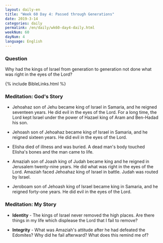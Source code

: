 ```yaml
---
layout: daily-en
title: "Week 60 Day 4: Passed through Generations"
date: 2019-3-14 
categories: daily
permalink: /en/daily/wk60-day4-daily.html
weekNum: 60
dayNum: 4
language: English
---
```


### Question     
Why had the kings of Israel from generation to generation not done what was right in the eyes of the Lord?

{% include BibleLinks.html %} 

### Meditation: God's Story   
+ Jehoahaz son of Jehu became king of Israel in Samaria, and he reigned seventeen years. He did evil in the eyes of the Lord. For a long time, the Lord kept Israel under the power of Hazael king of Aram and Ben-Hadad his son. 

+ Jehoash son of Jehoahaz became king of Israel in Samaria, and he reigned sixteen years. He did evil in the eyes of the Lord. 

+ Elisha died of illness and was buried. A dead man's body touched Elisha's bones and the man came to life. 

+ Amaziah son of Joash king of Judah became king and he reigned in Jerusalem twenty-nine years. He did what was right in the eyes of the Lord. Amaziah faced Jehoahaz king of Israel in battle. Judah was routed by Israel. 

+ Jeroboam son of Jehoash king of Israel became king in Samaria, and he reigned forty-one years. He did evil in the eyes of the Lord. 

### Meditation: My Story   
+ **Identity** - The kings of Israel never removed the high places. Are there things in my life which displease the Lord that I fail to remove? 

+ **Integrity** - What was Amaziah's attitude after he had defeated the Edomites? Why did he fail afterward? What does this remind me of? 
